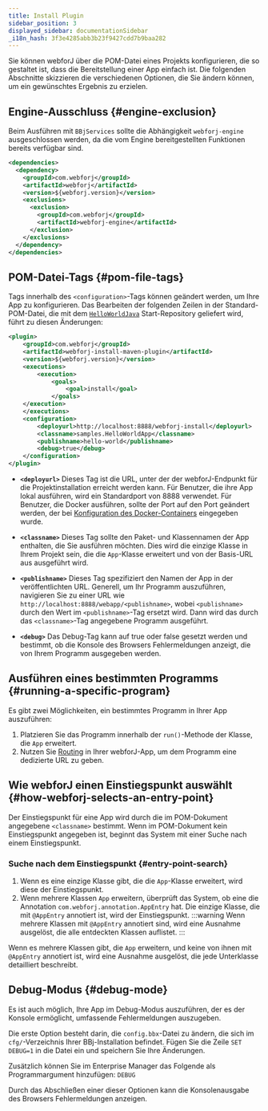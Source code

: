 ```yaml
---
title: Install Plugin
sidebar_position: 3
displayed_sidebar: documentationSidebar
_i18n_hash: 3f3e4285abb3b23f9427cdd7b9baa282
---
```

Sie können webforJ über die POM-Datei eines Projekts konfigurieren, die so gestaltet ist, dass die Bereitstellung einer App einfach ist. Die folgenden Abschnitte skizzieren die verschiedenen Optionen, die Sie ändern können, um ein gewünschtes Ergebnis zu erzielen.

## Engine-Ausschluss {#engine-exclusion}

Beim Ausführen mit `BBjServices` sollte die Abhängigkeit `webforj-engine` ausgeschlossen werden, da die vom Engine bereitgestellten Funktionen bereits verfügbar sind.

```xml
<dependencies>
  <dependency>
    <groupId>com.webforj</groupId>
    <artifactId>webforj</artifactId>
    <version>${webforj.version}</version>
    <exclusions>
      <exclusion>
        <groupId>com.webforj</groupId>
        <artifactId>webforj-engine</artifactId>
      </exclusion>
    </exclusions> 
  </dependency>
</dependencies>
```

## POM-Datei-Tags {#pom-file-tags}

Tags innerhalb des `<configuration>`-Tags können geändert werden, um Ihre App zu konfigurieren. Das Bearbeiten der folgenden Zeilen in der Standard-POM-Datei, die mit dem [`HelloWorldJava`](https://github.com/webforj/HelloWorldJava) Start-Repository geliefert wird, führt zu diesen Änderungen:

```xml {13-16} showLineNumbers
<plugin>
    <groupId>com.webforj</groupId>
    <artifactId>webforj-install-maven-plugin</artifactId>
    <version>${webforj.version}</version>
    <executions>
        <execution>
            <goals>
                <goal>install</goal>
            </goals>
    </execution>
    </executions>
    <configuration>
        <deployurl>http://localhost:8888/webforj-install</deployurl>
        <classname>samples.HelloWorldApp</classname>
        <publishname>hello-world</publishname>
        <debug>true</debug>
    </configuration>
</plugin>
```

- **`<deployurl>`** Dieses Tag ist die URL, unter der der webforJ-Endpunkt für die Projektinstallation erreicht werden kann. Für Benutzer, die ihre App lokal ausführen, wird ein Standardport von 8888 verwendet. Für Benutzer, die Docker ausführen, sollte der Port auf den Port geändert werden, der bei [Konfiguration des Docker-Containers](./docker#2-configuration) eingegeben wurde.

- **`<classname>`** Dieses Tag sollte den Paket- und Klassennamen der App enthalten, die Sie ausführen möchten. Dies wird die einzige Klasse in Ihrem Projekt sein, die die `App`-Klasse erweitert und von der Basis-URL aus ausgeführt wird.

- **`<publishname>`** Dieses Tag spezifiziert den Namen der App in der veröffentlichten URL. Generell, um Ihr Programm auszuführen, navigieren Sie zu einer URL wie `http://localhost:8888/webapp/<publishname>`, wobei `<publishname>` durch den Wert im `<publishname>`-Tag ersetzt wird. Dann wird das durch das `<classname>`-Tag angegebene Programm ausgeführt.

- **`<debug>`** Das Debug-Tag kann auf true oder false gesetzt werden und bestimmt, ob die Konsole des Browsers Fehlermeldungen anzeigt, die von Ihrem Programm ausgegeben werden.

## Ausführen eines bestimmten Programms {#running-a-specific-program}

Es gibt zwei Möglichkeiten, ein bestimmtes Programm in Ihrer App auszuführen:

1. Platzieren Sie das Programm innerhalb der `run()`-Methode der Klasse, die `App` erweitert.
2. Nutzen Sie [Routing](../../routing/overview) in Ihrer webforJ-App, um dem Programm eine dedizierte URL zu geben.

## Wie webforJ einen Einstiegspunkt auswählt {#how-webforj-selects-an-entry-point}

Der Einstiegspunkt für eine App wird durch die im POM-Dokument angegebene `<classname>` bestimmt. 
Wenn im POM-Dokument kein Einstiegspunkt angegeben ist, beginnt das System mit einer Suche nach einem Einstiegspunkt.

### Suche nach dem Einstiegspunkt {#entry-point-search}

1. Wenn es eine einzige Klasse gibt, die die `App`-Klasse erweitert, wird diese der Einstiegspunkt.
2. Wenn mehrere Klassen `App` erweitern, überprüft das System, ob eine die Annotation `com.webforj.annotation.AppEntry` hat. Die einzige Klasse, die mit `@AppEntry` annotiert ist, wird der Einstiegspunkt.
    :::warning
    Wenn mehrere Klassen mit `@AppEntry` annotiert sind, wird eine Ausnahme ausgelöst, die alle entdeckten Klassen auflistet.
    :::

Wenn es mehrere Klassen gibt, die `App` erweitern, und keine von ihnen mit `@AppEntry` annotiert ist, wird eine Ausnahme ausgelöst, die jede Unterklasse detailliert beschreibt.

## Debug-Modus {#debug-mode}

Es ist auch möglich, Ihre App im Debug-Modus auszuführen, der es der Konsole ermöglicht, umfassende Fehlermeldungen auszugeben.

Die erste Option besteht darin, die `config.bbx`-Datei zu ändern, die sich im `cfg/`-Verzeichnis Ihrer BBj-Installation befindet. Fügen Sie die Zeile `SET DEBUG=1` in die Datei ein und speichern Sie Ihre Änderungen.

Zusätzlich können Sie im Enterprise Manager das Folgende als Programmargument hinzufügen: `DEBUG`

Durch das Abschließen einer dieser Optionen kann die Konsolenausgabe des Browsers Fehlermeldungen anzeigen.

